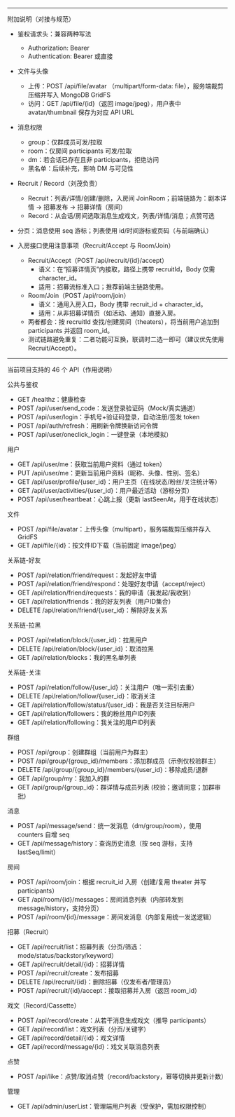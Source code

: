 





---

附加说明（对接与规范）
- 鉴权请求头：兼容两种写法
  - Authorization: Bearer <accessToken>
  - Authentication: Bearer <accessToken> 或直接 <accessToken>
- 文件与头像
  - 上传：POST /api/file/avatar （multipart/form-data: file），服务端裁剪压缩并写入 MongoDB GridFS
  - 访问：GET /api/file/{id}（返回 image/jpeg），用户表中 avatar/thumbnail 保存为对应 API URL
- 消息权限
  - group：仅群成员可发/拉取
  - room：仅房间 participants 可发/拉取
  - dm：若会话已存在且非 participants，拒绝访问
  - 黑名单：后续补充，影响 DM 与可见性
- Recruit / Record（刘茂负责）
  - Recruit：列表/详情/创建/删除，入房间 JoinRoom；前端链路为：剧本详情 -> 招募发布 -> 招募详情（房间）
  - Record：从会话/房间选取消息生成戏文，列表/详情/消息；点赞可选
- 分页：消息使用 seq 游标；列表使用 id/时间游标或页码（与前端确认）

- 入房接口使用注意事项（Recruit/Accept 与 Room/Join）
  - Recruit/Accept（POST /api/recruit/{id}/accept）
    - 语义：在“招募详情页”内接取，路径上携带 recruitId，Body 仅需 character_id。
    - 适用：招募流标准入口；推荐前端主链路使用。
  - Room/Join（POST /api/room/join）
    - 语义：通用入房入口，Body 携带 recruit_id + character_id。
    - 适用：从非招募详情页（如活动、通知）直接入房。
  - 两者都会：按 recruitId 查找/创建房间（theaters），将当前用户追加到 participants 并返回 room_id。
  - 测试链路避免重复：二者功能可互换，联调时二选一即可（建议优先使用 Recruit/Accept）。 

---

当前项目支持的 46 个 API（作用说明）

公共与鉴权
- GET /healthz：健康检查
- POST /api/user/send_code：发送登录验证码（Mock/真实通道）
- POST /api/user/login：手机号+验证码登录，自动注册/签发 token
- POST /api/auth/refresh：用刷新令牌换新访问令牌
- POST /api/user/oneclick_login：一键登录（本地模拟）

用户
- GET /api/user/me：获取当前用户资料（通过 token）
- PUT /api/user/me：更新当前用户资料（昵称、头像、性别、签名）
- GET /api/user/profile/{user_id}：用户主页（在线状态/粉丝/关注统计等）
- GET /api/user/activities/{user_id}：用户最近活动（游标分页）
- POST /api/user/heartbeat：心跳上报（更新 lastSeenAt，用于在线状态）

文件
- POST /api/file/avatar：上传头像（multipart），服务端裁剪压缩并存入 GridFS
- GET /api/file/{id}：按文件ID下载（当前固定 image/jpeg）

关系链-好友
- POST /api/relation/friend/request：发起好友申请
- POST /api/relation/friend/respond：处理好友申请（accept/reject）
- GET /api/relation/friend/requests：我的申请（我发起/我收到）
- GET /api/relation/friends：我的好友列表（用户ID集合）
- DELETE /api/relation/friend/{user_id}：解除好友关系

关系链-拉黑
- POST /api/relation/block/{user_id}：拉黑用户
- DELETE /api/relation/block/{user_id}：取消拉黑
- GET /api/relation/blocks：我的黑名单列表

关系链-关注
- POST /api/relation/follow/{user_id}：关注用户（唯一索引去重）
- DELETE /api/relation/follow/{user_id}：取消关注
- GET /api/relation/follow/status/{user_id}：我是否关注目标用户
- GET /api/relation/followers：我的粉丝用户ID列表
- GET /api/relation/following：我关注的用户ID列表

群组
- POST /api/group：创建群组（当前用户为群主）
- POST /api/group/{group_id}/members：添加群成员（示例仅校验群主）
- DELETE /api/group/{group_id}/members/{user_id}：移除成员/退群
- GET /api/group/my：我加入的群
- GET /api/group/{group_id}：群详情与成员列表
(校验；邀请同意；加群审批)

消息
- POST /api/message/send：统一发消息（dm/group/room），使用 counters 自增 seq
- GET /api/message/history：查询历史消息（按 seq 游标，支持 lastSeq/limit）

房间
- POST /api/room/join：根据 recruit_id 入房（创建/复用 theater 并写 participants）
- GET /api/room/{id}/messages：房间消息列表（内部转发到 message/history，支持分页）
- POST /api/room/{id}/message：房间发消息（内部复用统一发送逻辑）

招募（Recruit）
- GET /api/recruit/list：招募列表（分页/筛选：mode/status/backstory/keyword）
- GET /api/recruit/detail/{id}：招募详情
- POST /api/recruit/create：发布招募
- DELETE /api/recruit/{id}：删除招募（仅发布者/管理员）
- POST /api/recruit/{id}/accept：接取招募并入房（返回 room_id）

戏文（Record/Cassette）
- POST /api/record/create：从若干消息生成戏文（推导 participants）
- GET /api/record/list：戏文列表（分页/关键字）
- GET /api/record/detail/{id}：戏文详情
- GET /api/record/message/{id}：戏文关联消息列表

点赞
- POST /api/like：点赞/取消点赞（record/backstory，幂等切换并更新计数）

管理
- GET /api/admin/userList：管理端用户列表（受保护，需加权限控制） 